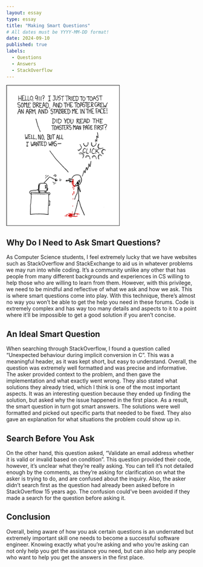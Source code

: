 ```yaml
---
layout: essay
type: essay
title: "Making Smart Questions"
# All dates must be YYYY-MM-DD format!
date: 2024-09-10
published: true
labels:
  - Questions
  - Answers
  - StackOverflow
---
```


<img width="300px" class="rounded float-start pe-4" src="../img/smart-questions/rtfm.png">

## Why Do I Need to Ask Smart Questions?

As Computer Science students, I feel extremely lucky that we have websites such as StackOverflow and StackExchange to aid us in whatever problems we may run into while coding. It’s a community unlike any other that has people from many different backgrounds and experiences in CS willing to help those who are willing to learn from them. However, with this privilege, we need to be mindful and reflective of what we ask and how we ask. This is where smart questions come into play. With this technique, there’s almost no way you won’t be able to get the help you need in these forums. Code is extremely complex and has way too many details and aspects to it to a point where it’ll be impossible to get a good solution if you aren’t concise. 

## An Ideal Smart Question

When searching through StackOverflow, I found a question called “Unexpected behaviour during implicit conversion in C”. This was a meaningful header, as it was kept short, but easy to understand. Overall, the question was extremely well formatted and was precise and informative. The asker provided context to the problem, and then gave the implementation and what exactly went wrong. They also stated what solutions they already tried, which I think is one of the most important aspects. It was an interesting question because they ended up finding the solution, but asked why the issue happened in the first place. As a result, the smart question in turn got smart answers. The solutions were well formatted and picked out specific parts that needed to be fixed. They also gave an explanation for what situations the problem could show up in.

## Search Before You Ask

On the other hand, this question asked, “Validate an email address whether it is valid or invalid based on condition”. This question provided their code, however, it’s unclear what they’re really asking. You can tell it’s not detailed enough by the comments, as they’re asking for clarification on what the asker is trying to do, and are confused about the inquiry. Also, the asker didn’t search first as the question had already been asked before in StackOverflow 15 years ago. The confusion could’ve been avoided if they made a search for the question before asking it.

## Conclusion

Overall, being aware of how you ask certain questions is an underrated but extremely important skill one needs to become a successful software engineer. Knowing exactly what you’re asking and who you’re asking can not only help you get the assistance you need, but can also help any people who want to help you get the answers in the first place.

